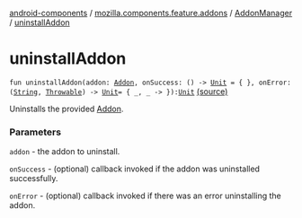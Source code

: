 [android-components](../../index.md) / [mozilla.components.feature.addons](../index.md) / [AddonManager](index.md) / [uninstallAddon](./uninstall-addon.md)

# uninstallAddon

`fun uninstallAddon(addon: `[`Addon`](../-addon/index.md)`, onSuccess: () -> `[`Unit`](https://kotlinlang.org/api/latest/jvm/stdlib/kotlin/-unit/index.html)` = { }, onError: (`[`String`](https://kotlinlang.org/api/latest/jvm/stdlib/kotlin/-string/index.html)`, `[`Throwable`](https://kotlinlang.org/api/latest/jvm/stdlib/kotlin/-throwable/index.html)`) -> `[`Unit`](https://kotlinlang.org/api/latest/jvm/stdlib/kotlin/-unit/index.html)` = { _, _ -> }): `[`Unit`](https://kotlinlang.org/api/latest/jvm/stdlib/kotlin/-unit/index.html) [(source)](https://github.com/mozilla-mobile/android-components/blob/master/components/feature/addons/src/main/java/mozilla/components/feature/addons/AddonManager.kt#L140)

Uninstalls the provided [Addon](../-addon/index.md).

### Parameters

`addon` - the addon to uninstall.

`onSuccess` - (optional) callback invoked if the addon was uninstalled successfully.

`onError` - (optional) callback invoked if there was an error uninstalling the addon.